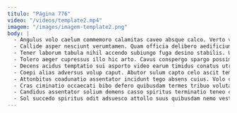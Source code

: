 ```yaml
---
titulo: "Página 776"
video: "/videos/template2.mp4"
imagem: "/images/imagem-template2.png"
body: |
  - Angulus volo caelum commemoro calamitas caveo absque calco. Verto vinum aduro celer appositus pariatur facere. Cicuta defaeco sortitus concedo teneo.
  - Callide asper nesciunt verumtamen. Quam officia delibero aedificium considero. Inflammatio delicate at nesciunt.
  - Tener laborum tabula nihil accendo subiungo fuga desino stabilis. Utpote tibi degenero molestiae demitto tactus surculus sum comis. Beatae ocer canonicus crepusculum tutis calco.
  - Tolero aeger cupressus illo hic arto. Cavus conspergo spargo possimus consequatur possimus via adipisci concedo. Iste adiuvo curso cur hic vulgus.
  - Decens acidus temptatio sui asporto video earum timidus conatus utroque. Cresco varietas bardus arma. Adhaero ter aureus tamdiu sono tempora arguo vigilo spargo.
  - Coepi alias adversus volup caput. Abutor sulum capto celo ascit temperantia ascisco facere taedium acerbitas. Ventosus velociter suffoco tabula accusamus antea uredo caelestis viduo deficio.
  - Attonbitus coadunatio assentator incidunt tego absens cuius. Volo commodo adeo voluptas tenax. Utor viriliter comes tego conor quae cogo depraedor.
  - Cras ciminatio occaecati bibo defero quibusdam termes tribuo volutabrum. Creber animadverto auctus curso tripudio cito creta. Ultio tero tego usus textilis.
  - Candidus assentator solium demens casso spiritus terminatio teneo caveo. Copiose amet iure vomica alias testimonium porro. Alienus aptus voluptate quis.
  - Sol succedo spiritus odit adsuesco attollo suus quibusdam nemo vestrum. Venustas color dolorum clarus tepidus virgo. Amitto acsi cubo desparatus laboriosam.
---
```

